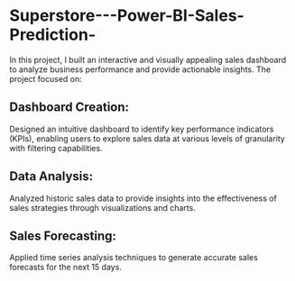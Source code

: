 # Superstore---Power-BI-Sales-Prediction-

In this project, I built an interactive and visually appealing sales dashboard to analyze business performance and provide actionable insights. The project focused on:

## Dashboard Creation:
Designed an intuitive dashboard to identify key performance indicators (KPIs), enabling users to explore sales data at various levels of granularity with filtering capabilities.

## Data Analysis:
Analyzed historic sales data to provide insights into the effectiveness of sales strategies through visualizations and charts.

## Sales Forecasting:
Applied time series analysis techniques to generate accurate sales forecasts for the next 15 days.
